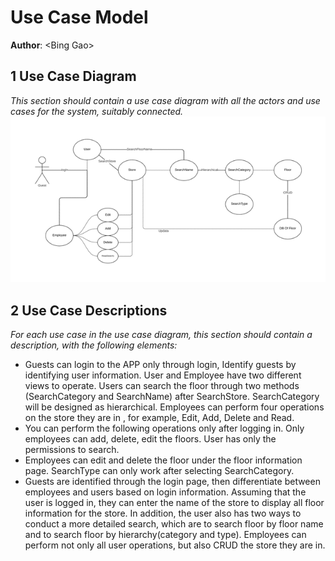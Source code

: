 # Use Case Model

**Author**: \<Bing Gao\>

## 1 Use Case Diagram

*This section should contain a use case diagram with all the actors and use cases for the system, suitably connected.*
![alt text](CaseDiagram.png)

## 2 Use Case Descriptions

*For each use case in the use case diagram, this section should contain a description, with the following elements:*

- Guests can login to the APP only through login, Identify guests by identifying user information. User and Employee have two different views to operate. Users can search the floor through two methods (SearchCategory and SearchName) after SearchStore. SearchCategory will be designed as hierarchical. Employees can perform four operations on the store they are in , for example, Edit, Add, Delete and Read.
- You can perform the following operations only after logging in. Only employees can add, delete, edit the floors. User has only the permissions to search.
- Employees can edit and delete the floor under the floor information page. SearchType can only work after selecting SearchCategory.
- Guests are identified through the login page, then differentiate between employees and users based on login information. Assuming that the user is logged in, they can enter the name of the store to display all floor information for the store. In addition, the user also has two ways to conduct a more detailed search, which are to search floor by floor name and to search floor by hierarchy(category and type). Employees can perform not only all user operations, but also CRUD the store they are in.  